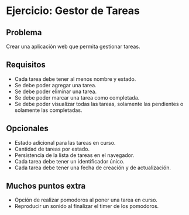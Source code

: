 # Ejercicio: Gestor de Tareas

## Problema

Crear una aplicación web que permita gestionar tareas.

## Requisitos

- Cada tarea debe tener al menos nombre y estado.
- Se debe poder agregar una tarea.
- Se debe poder eliminar una tarea.
- Se debe poder marcar una tarea como completada.
- Se debe poder visualizar todas las tareas, solamente las pendientes o solamente las completadas.

## Opcionales

- Estado adicional para las tareas en curso.
- Cantidad de tareas por estado.
- Persistencia de la lista de tareas en el navegador.
- Cada tarea debe tener un identificador único.
- Cada tarea debe tener una fecha de creación y de actualización.

## Muchos puntos extra

- Opción de realizar pomodoros al poner una tarea en curso.
- Reproducir un sonido al finalizar el timer de los pomodoros.
